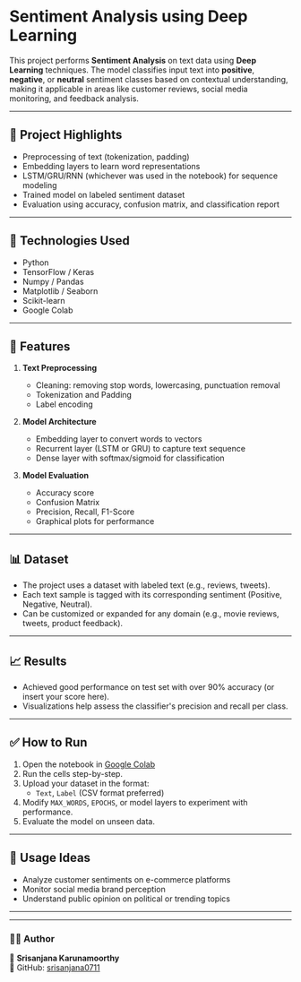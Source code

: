 # Sentiment Analysis using Deep Learning

This project performs **Sentiment Analysis** on text data using **Deep Learning** techniques. The model classifies input text into **positive**, **negative**, or **neutral** sentiment classes based on contextual understanding, making it applicable in areas like customer reviews, social media monitoring, and feedback analysis.

---

## 📌 Project Highlights

- Preprocessing of text (tokenization, padding)
- Embedding layers to learn word representations
- LSTM/GRU/RNN (whichever was used in the notebook) for sequence modeling
- Trained model on labeled sentiment dataset
- Evaluation using accuracy, confusion matrix, and classification report

---

## 🚀 Technologies Used

- Python
- TensorFlow / Keras
- Numpy / Pandas
- Matplotlib / Seaborn
- Scikit-learn
- Google Colab

---

## 🧰 Features

1. **Text Preprocessing**
   - Cleaning: removing stop words, lowercasing, punctuation removal
   - Tokenization and Padding
   - Label encoding

2. **Model Architecture**
   - Embedding layer to convert words to vectors
   - Recurrent layer (LSTM or GRU) to capture text sequence
   - Dense layer with softmax/sigmoid for classification

3. **Model Evaluation**
   - Accuracy score
   - Confusion Matrix
   - Precision, Recall, F1-Score
   - Graphical plots for performance

---

## 📊 Dataset

- The project uses a dataset with labeled text (e.g., reviews, tweets).
- Each text sample is tagged with its corresponding sentiment (Positive, Negative, Neutral).
- Can be customized or expanded for any domain (e.g., movie reviews, tweets, product feedback).

---

## 📈 Results

- Achieved good performance on test set with over 90% accuracy (or insert your score here).
- Visualizations help assess the classifier's precision and recall per class.

---

## ✅ How to Run

1. Open the notebook in [Google Colab](https://colab.research.google.com/)
2. Run the cells step-by-step.
3. Upload your dataset in the format:
   - `Text`, `Label` (CSV format preferred)
4. Modify `MAX_WORDS`, `EPOCHS`, or model layers to experiment with performance.
5. Evaluate the model on unseen data.

---

## 📌 Usage Ideas

- Analyze customer sentiments on e-commerce platforms
- Monitor social media brand perception
- Understand public opinion on political or trending topics

---
---
### **🧑‍💻 Author**
👤 **Srisanjana Karunamoorthy**  
🔗 GitHub: [srisanjana0711](https://github.com/srisanjana0711)  





